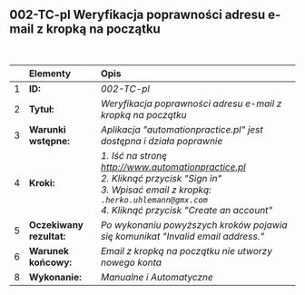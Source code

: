 ## 002-TC-pl Weryfikacja poprawności adresu e-mail z kropką na początku

<br>

|     | Elementy                 | Opis                                                                 |
| :-- | :----------------------- | :------------------------------------------------------------------- |
| 1   | **ID:**                  | _002-TC-pl_                                                          |
| 2   | **Tytuł:**               | _Weryfikacja poprawności adresu e-mail z kropką na początku_         |
| 3   | **Warunki wstępne:**     | _Aplikacja "automationpractice.pl" jest dostępna i działa poprawnie_ |
| 4   | **Kroki:**               | _1. Iść na stronę http://www.automationpractice.pl <br> 2. Kliknąć przycisk "Sign in" <br> 3. Wpisać email z kropką: `.herko.uhlemann@gmx.com` <br> 4. Kliknąć przycisk "Create an account"_ |
| 5   | **Oczekiwany rezultat:** | _Po wykonaniu powyższych kroków pojawia się komunikat "Invalid email address."_ |
| 6   | **Warunek końcowy:**     | _Email z kropką na początku nie utworzy nowego konta_                |
| 8   | **Wykonanie:**           | _Manualne i Automatyczne_                                            |
